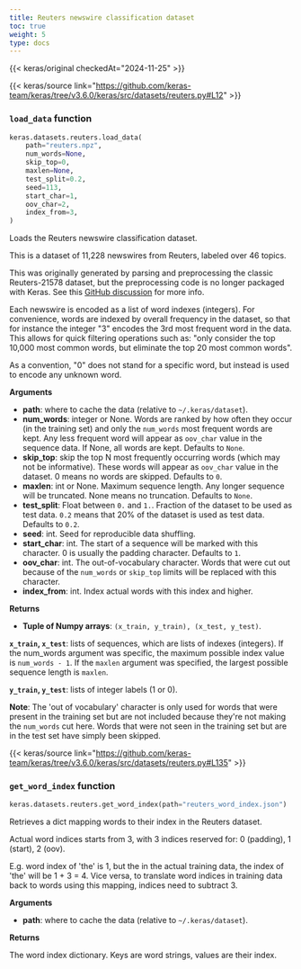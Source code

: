 ```yaml
---
title: Reuters newswire classification dataset
toc: true
weight: 5
type: docs
---
```


{{< keras/original checkedAt="2024-11-25" >}}

{{< keras/source link="https://github.com/keras-team/keras/tree/v3.6.0/keras/src/datasets/reuters.py#L12" >}}

### `load_data` function

```python
keras.datasets.reuters.load_data(
    path="reuters.npz",
    num_words=None,
    skip_top=0,
    maxlen=None,
    test_split=0.2,
    seed=113,
    start_char=1,
    oov_char=2,
    index_from=3,
)
```

Loads the Reuters newswire classification dataset.

This is a dataset of 11,228 newswires from Reuters, labeled over 46 topics.

This was originally generated by parsing and preprocessing the classic
Reuters-21578 dataset, but the preprocessing code is no longer packaged
with Keras. See this
[GitHub discussion](https://github.com/keras-team/keras/issues/12072)
for more info.

Each newswire is encoded as a list of word indexes (integers).
For convenience, words are indexed by overall frequency in the dataset,
so that for instance the integer "3" encodes the 3rd most frequent word in
the data. This allows for quick filtering operations such as:
"only consider the top 10,000 most
common words, but eliminate the top 20 most common words".

As a convention, "0" does not stand for a specific word, but instead is used
to encode any unknown word.

**Arguments**

- **path**: where to cache the data (relative to `~/.keras/dataset`).
- **num_words**: integer or None. Words are
  ranked by how often they occur (in the training set) and only
  the `num_words` most frequent words are kept. Any less frequent word
  will appear as `oov_char` value in the sequence data. If None,
  all words are kept. Defaults to `None`.
- **skip_top**: skip the top N most frequently occurring words
  (which may not be informative). These words will appear as
  `oov_char` value in the dataset. 0 means no words are
  skipped. Defaults to `0`.
- **maxlen**: int or None. Maximum sequence length.
  Any longer sequence will be truncated. None means no truncation.
  Defaults to `None`.
- **test_split**: Float between `0.` and `1.`. Fraction of the dataset to be
  used as test data. `0.2` means that 20% of the dataset is used as
  test data. Defaults to `0.2`.
- **seed**: int. Seed for reproducible data shuffling.
- **start_char**: int. The start of a sequence will be marked with this
  character. 0 is usually the padding character. Defaults to `1`.
- **oov_char**: int. The out-of-vocabulary character.
  Words that were cut out because of the `num_words` or
  `skip_top` limits will be replaced with this character.
- **index_from**: int. Index actual words with this index and higher.

**Returns**

- **Tuple of Numpy arrays**: `(x_train, y_train), (x_test, y_test)`.

**`x_train`, `x_test`**: lists of sequences, which are lists of indexes
(integers). If the num_words argument was specific, the maximum
possible index value is `num_words - 1`. If the `maxlen` argument was
specified, the largest possible sequence length is `maxlen`.

**`y_train`, `y_test`**: lists of integer labels (1 or 0).

**Note**: The 'out of vocabulary' character is only used for
words that were present in the training set but are not included
because they're not making the `num_words` cut here.
Words that were not seen in the training set but are in the test set
have simply been skipped.

{{< keras/source link="https://github.com/keras-team/keras/tree/v3.6.0/keras/src/datasets/reuters.py#L135" >}}

### `get_word_index` function

```python
keras.datasets.reuters.get_word_index(path="reuters_word_index.json")
```

Retrieves a dict mapping words to their index in the Reuters dataset.

Actual word indices starts from 3, with 3 indices reserved for:
0 (padding), 1 (start), 2 (oov).

E.g. word index of 'the' is 1, but the in the actual training data, the
index of 'the' will be 1 + 3 = 4. Vice versa, to translate word indices in
training data back to words using this mapping, indices need to subtract 3.

**Arguments**

- **path**: where to cache the data (relative to `~/.keras/dataset`).

**Returns**

The word index dictionary. Keys are word strings, values are their
index.
